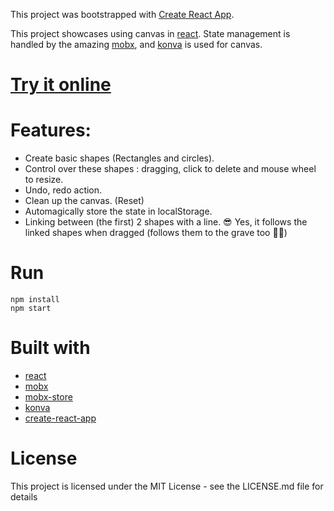 This project was bootstrapped with [Create React App](https://github.com/facebookincubator/create-react-app).

This project showcases using canvas in [react](https://github.com/facebook/react).
State management is handled by the amazing [mobx](https://github.com/mobxjs/mobx), and [konva](https://github.com/konvajs/konva) is used for canvas.

[Try it online](https://haikyuu.github.io/react-canvas-example/)
====

Features:
====
- Create basic shapes (Rectangles and circles).
- Control over these shapes : dragging, click to delete and mouse wheel to resize.
- Undo, redo action.
- Clean up the canvas. (Reset)
- Automagically store the state in localStorage.
- Linking between (the first) 2 shapes with a line. 😎 Yes, it follows the linked shapes when dragged (follows them to the grave too 👻💀)

Run
===
```
npm install
npm start
```


Built with
====
- [react](https://github.com/facebook/react)
- [mobx](https://github.com/mobxjs/mobx)
- [mobx-store](https://github.com/AriaFallah/mobx-store)
- [konva](https://github.com/konvajs/konva)
- [create-react-app](https://github.com/facebookincubator/create-react-app)

License
====
This project is licensed under the MIT License - see the LICENSE.md file for details
